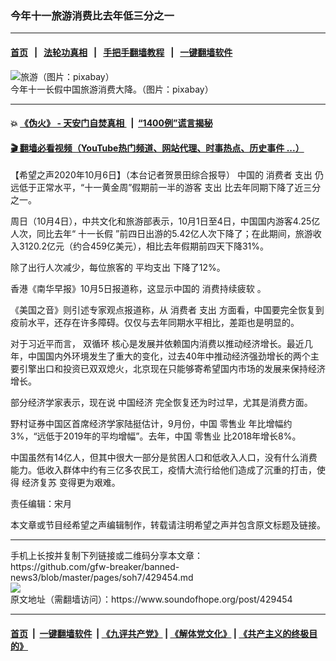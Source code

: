 ### 今年十一旅游消费比去年低三分之一
------------------------

#### [首页](https://github.com/gfw-breaker/banned-news3/blob/master/README.md) &nbsp;&nbsp;|&nbsp;&nbsp; [法轮功真相](https://github.com/begood0513/basic/blob/master/README.md)  &nbsp;&nbsp;|&nbsp;&nbsp; [手把手翻墙教程](https://github.com/gfw-breaker/guides/wiki)  &nbsp;&nbsp;|&nbsp;&nbsp; [一键翻墙软件](https://github.com/gfw-breaker/nogfw/blob/master/README.md)  



<div><img alt="旅游（图片：pixabay）" src="https://img.soundofhope.org/2020-02/1580673322986.gif"/>
<br/><figcaption class="caption">
 今年十一长假中国旅游消费大降。（图片：pixabay）
</figcaption></div><hr/>

#### 💥 [《伪火》 - 天安门自焚真相 ](http://158.247.195.190:10000/videos/blog/weihuo.html)&nbsp; |&nbsp; [“1400例”谎言揭秘  ](http://158.247.195.190:10000/videos/blog/jiexi1400.html)

#### [ 🎬  翻墙必看视频（YouTube热门频道、网站代理、时事热点、历史事件 ...）](https://github.com/gfw-breaker/links/blob/master/banned.md)

<div><div class="Content__Wrapper sc-1bvya0-0 grZQxZ">
 <p class="meta-top">
  <span class="meta">
   【希望之声2020年10月6日】（本台记者贺景田综合报导）
  </span>
  中国的
  <ok href="/term/1347">
   消费者
  </ok>
  <ok href="/term/145718">
   支出
  </ok>
  仍远低于正常水平，“十一黄金周”假期前一半的游客
  <ok href="/term/145718">
   支出
  </ok>
  比去年同期下降了近三分之一。
 </p>
 <p>
  周日（10月4日），中共文化和旅游部表示，10月1日至4日，中国国内游客4.25亿人次，同比去年“
  <ok href="/term/67833">
   十一长假
  </ok>
  ”前四日出游的5.42亿人次下降了；在此期间，旅游收入3120.2亿元（约合459亿美元），相比去年假期前四天下降31%。
 </p>
 <div class="AD_Embed__Wrap-sc-1xslmin-0 igMuqX module desktop">
  <div>
  </div>
 </div>
 <p>
  除了出行人次减少，每位旅客的
  <ok href="/term/391834">
   平均支出
  </ok>
  下降了12%。
 </p>
 <p>
  香港《南华早报》10月5日报道称，这显示中国的
  <ok href="/term/391837">
   消费持续疲软
  </ok>
  。
 </p>
 <p>
  《美国之音》则引述专家观点报道称，从
  <ok href="/term/1347">
   消费者
  </ok>
  <ok href="/term/145718">
   支出
  </ok>
  方面看，中国要完全恢复到疫前水平，还存在许多障碍。仅仅与去年同期水平相比，差距也是明显的。
 </p>
 <p>
  对于习近平而言，
  <ok href="/term/339499">
   双循环
  </ok>
  核心是发展并依赖国内消费以推动经济增长。最近几年，中国国内外环境发生了重大的变化，过去40年中推动经济强劲增长的两个主要引擎出口和投资已双双熄火，北京现在只能够寄希望国内市场的发展来保持经济增长。
 </p>
 <p>
  部分经济学家表示，现在说
  <ok href="/term/2423">
   中国经济
  </ok>
  完全恢复还为时过早，尤其是消费方面。
 </p>
 <p>
  野村证券中国区首席经济学家陆挺估计，9月份，中国
  <ok href="/term/9810">
   零售业
  </ok>
  年比增幅约3%，“远低于2019年的平均增幅”。去年，中国
  <ok href="/term/9810">
   零售业
  </ok>
  比2018年增长8%。
 </p>
 <p>
  中国虽然有14亿人，但其中很大一部分是贫困人口和低收入人口，没有什么消费能力。低收入群体中约有三亿多农民工，疫情大流行给他们造成了沉重的打击，使得
  <ok href="/term/248062">
   经济复苏
  </ok>
  变得更为艰难。
 </p>
 <p class="meta-btm">
  责任编辑：宋月
 </p>
 <p class="meta-btm">
  本文章或节目经希望之声编辑制作，转载请注明希望之声并包含原文标题及链接。
 </p>
</div>
</div>
<hr/>
手机上长按并复制下列链接或二维码分享本文章：<br/>
https://github.com/gfw-breaker/banned-news3/blob/master/pages/soh7/429454.md <br/>
<a href='https://github.com/gfw-breaker/banned-news3/blob/master/pages/soh7/429454.md'><img src='https://github.com/gfw-breaker/banned-news3/blob/master/pages/soh7/429454.md.png'/></a> <br/>
原文地址（需翻墙访问）：https://www.soundofhope.org/post/429454


------------------------
#### [首页](https://github.com/gfw-breaker/banned-news3/blob/master/README.md) &nbsp;|&nbsp; [一键翻墙软件](https://github.com/gfw-breaker/nogfw/blob/master/README.md) &nbsp;| [《九评共产党》](https://github.com/gfw-breaker/9ping.md/blob/master/README.md#九评之一评共产党是什么) | [《解体党文化》](https://github.com/gfw-breaker/jtdwh.md/blob/master/README.md) | [《共产主义的终极目的》](https://github.com/gfw-breaker/gczydzjmd.md/blob/master/README.md)


<img src='http://gfw-breaker.win/banned-news3/pages/soh7/429454.md' width='0px' height='0px'/>